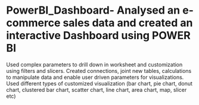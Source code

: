 # PowerBI_Dashboard- Analysed an e-commerce sales data and created an interactive Dashboard using POWER BI
Used complex parameters to drill down in worksheet and customization using filters and slicers.
Created connections, joint new tables, calculations to manipulate data and enable user driven parameters for visualizations.
Used different types of customized visualization (bar chart, pie chart, donut chart, clustered bar chart, scatter chart, line chart, area chart, map, slicer etc)
